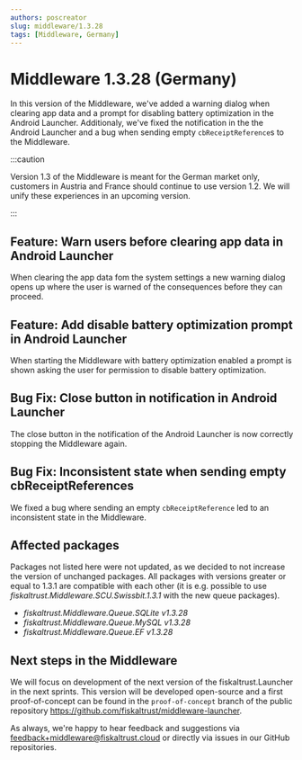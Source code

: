 ```yaml
---
authors: poscreator
slug: middleware/1.3.28
tags: [Middleware, Germany]
---
```


# Middleware 1.3.28 (Germany)
In this version of the Middleware, we've added a warning dialog when clearing app data and a prompt for disabling battery optimization in the Android Launcher. Additionaly, we've fixed the notification in the the Android Launcher and a bug when sending empty `cbReceiptReference`s to the Middleware.

<!--truncate-->

:::caution

Version 1.3 of the Middleware is meant for the German market only, customers in Austria and France should continue to use version 1.2. We will unify these experiences in an upcoming version.

:::

## Feature: Warn users before clearing app data in Android Launcher

When clearing the app data fom the system settings a new warning dialog opens up where the user is warned of the consequences before they can proceed.

## Feature: Add disable battery optimization prompt in Android Launcher

When starting the Middleware with battery optimization enabled a prompt is shown asking the user for permission to disable battery optimization.

## Bug Fix: Close button in notification in Android Launcher

The close button in the notification of the Android Launcher is now correctly stopping the Middleware again.

## Bug Fix: Inconsistent state when sending empty cbReceiptReferences

We fixed a bug where sending an empty `cbReceiptReference` led to an inconsistent state in the Middleware.

## Affected packages
Packages not listed here were not updated, as we decided to not increase the version of unchanged packages. All packages with versions greater or equal to 1.3.1 are compatible with each other (it is e.g. possible to use _fiskaltrust.Middleware.SCU.Swissbit.1.3.1_ with the new queue packages).

- _fiskaltrust.Middleware.Queue.SQLite v1.3.28_
- _fiskaltrust.Middleware.Queue.MySQL v1.3.28_
- _fiskaltrust.Middleware.Queue.EF v1.3.28_

## Next steps in the Middleware
We will focus on development of the next version of the fiskaltrust.Launcher in the next sprints.
This version will be developed open-source and a first proof-of-concept can be found in the `proof-of-concept` branch of the public repository https://github.com/fiskaltrust/middleware-launcher.

As always, we're happy to hear feedback and suggestions via [feedback+middleware@fiskaltrust.cloud](mailto:feedback+middleware@fiskaltrust.cloud) or directly via issues in our GitHub repositories.
